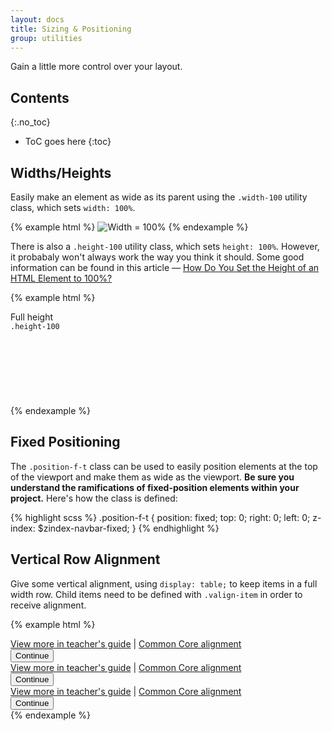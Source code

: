 ```yaml
---
layout: docs
title: Sizing & Positioning
group: utilities
---
```


Gain a little more control over your layout.

## Contents
{:.no_toc}

* ToC goes here
{:toc}

## Widths/Heights

Easily make an element as wide as its parent using the `.width-100` utility class, which sets `width: 100%`.

{% example html %}
<img class="width-100" data-src="holder.js/200px100?outline=yes&text=Width%20%3D%20100%25" alt="Width = 100%">
{% endexample %}

There is also a `.height-100` utility class, which sets `height: 100%`.  However, it probabaly won't always work the way you think it should.  Some good information can be found in this article &mdash; [How Do You Set the Height of an HTML Element to 100%?](http://webdesign.about.com/od/csstutorials/f/set-css-height-100-percent.htm)

{% example html %}
<div class="cf-example-height">
    <div class="bg-gray-50 padding-x-3 display-inline-block" style="height: 150px;">
        <div class="height-100 bg-gray-300 text-center padding-a-1 display-inline-block">
            Full height<br />
            <code>.height-100</code>
        </div>
    </div>
</div>
{% endexample %}

## Fixed Positioning

The `.position-f-t` class can be used to easily position elements at the top of the viewport and make them as wide as the viewport. **Be sure you understand the ramifications of fixed-position elements within your project.** Here's how the class is defined:

{% highlight scss %}
.position-f-t {
  position: fixed;
  top: 0;
  right: 0;
  left: 0;
  z-index: $zindex-navbar-fixed;
}
{% endhighlight %}

## Vertical Row Alignment

Give some vertical alignment, using `display: table;` to keep items in a full width row.  Child items need to be defined with `.valign-item` in order to receive alignment.

{% example html %}
<div class="valign-top">
    <div class="valign-item">
        <a href="#">View more in teacher's guide</a> |
        <a href="#">Common Core alignment</a>
    </div>
    <div class="valign-item text-right">
        <button type="button" class="btn btn-primary btn-lg">Continue</button>
    </div>
</div>

<div class="valign-middle">
    <div class="valign-item">
        <a href="#">View more in teacher's guide</a> |
        <a href="#">Common Core alignment</a>
    </div>
    <div class="valign-item text-right">
        <button type="button" class="btn btn-primary btn-lg">Continue</button>
    </div>
</div>

<div class="valign-bottom">
    <div class="valign-item">
        <a href="#">View more in teacher's guide</a> |
        <a href="#">Common Core alignment</a>
    </div>
    <div class="valign-item text-right">
        <button type="button" class="btn btn-primary btn-lg">Continue</button>
    </div>
</div>
{% endexample %}
